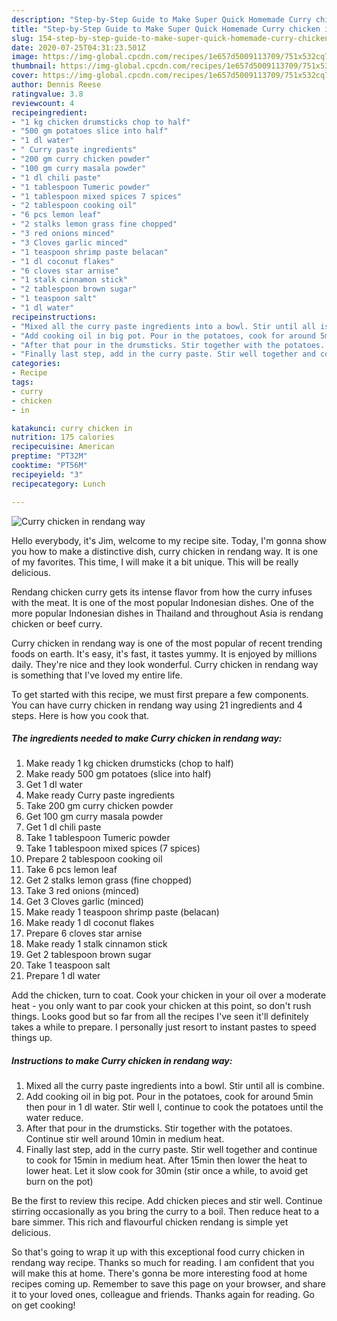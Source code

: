```yaml
---
description: "Step-by-Step Guide to Make Super Quick Homemade Curry chicken in rendang way"
title: "Step-by-Step Guide to Make Super Quick Homemade Curry chicken in rendang way"
slug: 154-step-by-step-guide-to-make-super-quick-homemade-curry-chicken-in-rendang-way
date: 2020-07-25T04:31:23.501Z
image: https://img-global.cpcdn.com/recipes/1e657d5009113709/751x532cq70/curry-chicken-in-rendang-way-recipe-main-photo.jpg
thumbnail: https://img-global.cpcdn.com/recipes/1e657d5009113709/751x532cq70/curry-chicken-in-rendang-way-recipe-main-photo.jpg
cover: https://img-global.cpcdn.com/recipes/1e657d5009113709/751x532cq70/curry-chicken-in-rendang-way-recipe-main-photo.jpg
author: Dennis Reese
ratingvalue: 3.8
reviewcount: 4
recipeingredient:
- "1 kg chicken drumsticks chop to half"
- "500 gm potatoes slice into half"
- "1 dl water"
- " Curry paste ingredients"
- "200 gm curry chicken powder"
- "100 gm curry masala powder"
- "1 dl chili paste"
- "1 tablespoon Tumeric powder"
- "1 tablespoon mixed spices 7 spices"
- "2 tablespoon cooking oil"
- "6 pcs lemon leaf"
- "2 stalks lemon grass fine chopped"
- "3 red onions minced"
- "3 Cloves garlic minced"
- "1 teaspoon shrimp paste belacan"
- "1 dl coconut flakes"
- "6 cloves star arnise"
- "1 stalk cinnamon stick"
- "2 tablespoon brown sugar"
- "1 teaspoon salt"
- "1 dl water"
recipeinstructions:
- "Mixed all the curry paste ingredients into a bowl. Stir until all is combine."
- "Add cooking oil in big pot. Pour in the potatoes, cook for around 5min then pour in 1 dl water. Stir well l, continue to cook the potatoes until the water reduce."
- "After that pour in the drumsticks. Stir together with the potatoes. Continue stir well around 10min in medium heat."
- "Finally last step, add in the curry paste. Stir well together and continue to cook for 15min in medium heat. After 15min then lower the heat to lower heat. Let it slow cook for 30min (stir once a while, to avoid get burn on the pot)"
categories:
- Recipe
tags:
- curry
- chicken
- in

katakunci: curry chicken in 
nutrition: 175 calories
recipecuisine: American
preptime: "PT32M"
cooktime: "PT56M"
recipeyield: "3"
recipecategory: Lunch

---
```



![Curry chicken in rendang way](https://img-global.cpcdn.com/recipes/1e657d5009113709/751x532cq70/curry-chicken-in-rendang-way-recipe-main-photo.jpg)

Hello everybody, it's Jim, welcome to my recipe site. Today, I'm gonna show you how to make a distinctive dish, curry chicken in rendang way. It is one of my favorites. This time, I will make it a bit unique. This will be really delicious.

Rendang chicken curry gets its intense flavor from how the curry infuses with the meat. It is one of the most popular Indonesian dishes. One of the more popular Indonesian dishes in Thailand and throughout Asia is rendang chicken or beef curry.

Curry chicken in rendang way is one of the most popular of recent trending foods on earth. It's easy, it's fast, it tastes yummy. It is enjoyed by millions daily. They're nice and they look wonderful. Curry chicken in rendang way is something that I've loved my entire life.


To get started with this recipe, we must first prepare a few components. You can have curry chicken in rendang way using 21 ingredients and 4 steps. Here is how you cook that.

<!--inarticleads1-->

##### The ingredients needed to make Curry chicken in rendang way:

1. Make ready 1 kg chicken drumsticks (chop to half)
1. Make ready 500 gm potatoes (slice into half)
1. Get 1 dl water
1. Make ready  Curry paste ingredients
1. Take 200 gm curry chicken powder
1. Get 100 gm curry masala powder
1. Get 1 dl chili paste
1. Take 1 tablespoon Tumeric powder
1. Take 1 tablespoon mixed spices (7 spices)
1. Prepare 2 tablespoon cooking oil
1. Take 6 pcs lemon leaf
1. Get 2 stalks lemon grass (fine chopped)
1. Take 3 red onions (minced)
1. Get 3 Cloves garlic (minced)
1. Make ready 1 teaspoon shrimp paste (belacan)
1. Make ready 1 dl coconut flakes
1. Prepare 6 cloves star arnise
1. Make ready 1 stalk cinnamon stick
1. Get 2 tablespoon brown sugar
1. Take 1 teaspoon salt
1. Prepare 1 dl water


Add the chicken, turn to coat. Cook your chicken in your oil over a moderate heat - you only want to par cook your chicken at this point, so don&#39;t rush things. Looks good but so far from all the recipes I&#39;ve seen it&#39;ll definitely takes a while to prepare. I personally just resort to instant pastes to speed things up. 

<!--inarticleads2-->

##### Instructions to make Curry chicken in rendang way:

1. Mixed all the curry paste ingredients into a bowl. Stir until all is combine.
1. Add cooking oil in big pot. Pour in the potatoes, cook for around 5min then pour in 1 dl water. Stir well l, continue to cook the potatoes until the water reduce.
1. After that pour in the drumsticks. Stir together with the potatoes. Continue stir well around 10min in medium heat.
1. Finally last step, add in the curry paste. Stir well together and continue to cook for 15min in medium heat. After 15min then lower the heat to lower heat. Let it slow cook for 30min (stir once a while, to avoid get burn on the pot)


Be the first to review this recipe. Add chicken pieces and stir well. Continue stirring occasionally as you bring the curry to a boil. Then reduce heat to a bare simmer. This rich and flavourful chicken rendang is simple yet delicious. 

So that's going to wrap it up with this exceptional food curry chicken in rendang way recipe. Thanks so much for reading. I am confident that you will make this at home. There's gonna be more interesting food at home recipes coming up. Remember to save this page on your browser, and share it to your loved ones, colleague and friends. Thanks again for reading. Go on get cooking!

